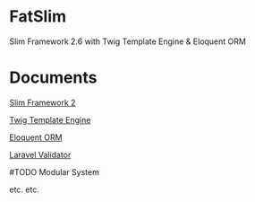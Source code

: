 # FatSlim
Slim Framework 2.6 with Twig Template Engine &amp; Eloquent ORM

# Documents
[Slim Framework 2](http://docs.slimframework.com/)

[Twig Template Engine](http://twig.sensiolabs.org/documentation)

[Eloquent ORM](https://laravel.com/docs/5.3/eloquent)

[Laravel Validator](https://laravel.com/docs/5.2/validation)

#TODO
Modular System

etc. etc.
